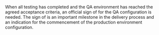 When all testing has completed and the QA environment has reached the agreed acceptance criteria, an official sign of for the QA configuration is needed. The sign of is an important milestone in the delivery process and an indication for the commencement of the production environment configuration. 